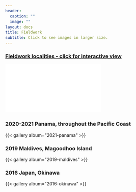```yaml
---
header:
  caption: ""
  image: ""
layout: docs
title: Fieldwork
subtitle: Click to see images in larger size.
---
```


### [Fieldwork localities - click for interactive view](https://www.google.com/maps/d/u/0/embed?mid=1XLF8hCMrkN2owREr7o4Qaq6aIHtIj8IA)

![map](map.pdf)


### 2020-2021 Panama, throughout the Pacific Coast

{{< gallery album="2021-panama" >}}

### 2019 Maldives, Magoodhoo Island

{{< gallery album="2019-maldives" >}}

### 2016 Japan, Okinawa

{{< gallery album="2016-okinawa" >}}




